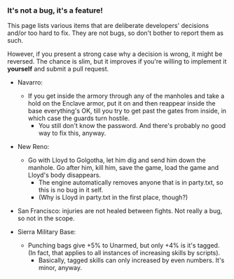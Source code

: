 ### It's not a bug, it's a feature!

This page lists various items that are deliberate developers' decisions and/or too hard to fix. They are not bugs, so don't bother to report them as such.

However, if you present a strong case why a decision is wrong, it might be reversed.
The chance is slim, but it improves if you're willing to implement it **yourself** and submit a pull request.

- Navarro:
  - If you get inside the armory through any of the manholes and take a hold on the Enclave armor, put it on and then reappear inside the base everything's OK, till you try to get past the gates from inside, in which case the guards turn hostile.
    - You still don't know the password. And there's probably no good way to fix this, anyway.

- New Reno:
  - Go with Lloyd to Golgotha, let him dig and send him down the manhole. Go after him, kill him, save the game, load the game and Lloyd's body disappears.
    - The engine automatically removes anyone that is in party.txt, so this is no bug in it self.
    - (Why is Lloyd in party.txt in the first place, though?)

- San Francisco: injuries are not healed between fights. Not really a bug, so not in the scope.

- Sierra Military Base:
  - Punching bags give +5% to Unarmed, but only +4% is it's tagged. (In fact, that applies to all instances of increasing skills by scripts).
    - Basically, tagged skills can only increased by even numbers. It's minor, anyway.
